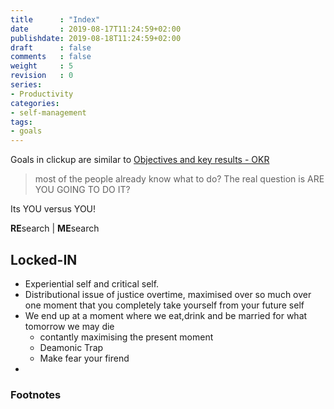 ```yaml
---
title      : "Index"
date       : 2019-08-17T11:24:59+02:00
publishdate: 2019-08-18T11:24:59+02:00
draft      : false
comments   : false
weight     : 5
revision   : 0
series:
- Productivity
categories:
- self-management
tags:
- goals
---
```


Goals in clickup are similar to [Objectives and key results - OKR](https://en.wikipedia.org/wiki/OKR)

> most of the people already know what to do? The real question is
> ARE YOU GOING TO DO IT?

Its YOU versus YOU!

**RE**search | **ME**search

## Locked-IN

* Experiential self and critical self.
* Distributional issue of justice overtime, maximised over so much over one moment that you completely take yourself from your future self
* We end up at a moment where we eat,drink and be married for what tomorrow we may die
  * contantly maximising the present moment
  * Deamonic Trap
  * Make fear your firend
*

### Footnotes

[^1]:
[^2]:
